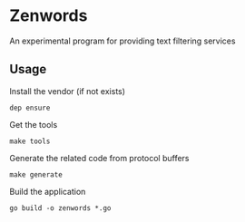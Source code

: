 # Zenwords

An experimental program for providing text filtering services

## Usage

Install the vendor (if not exists)

    dep ensure

Get the tools

    make tools

Generate the related code from protocol buffers

    make generate

Build the application

    go build -o zenwords *.go

